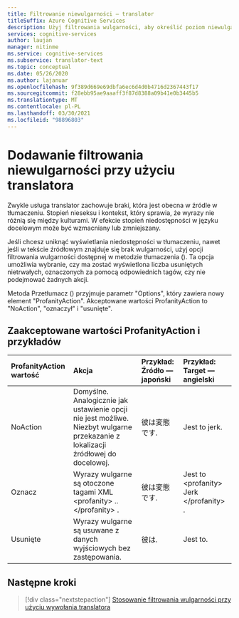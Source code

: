 ```yaml
---
title: Filtrowanie niewulgarności — translator
titleSuffix: Azure Cognitive Services
description: Użyj filtrowania wulgarności, aby określić poziom niewulgarnego tłumaczenia tekstu w usłudze Azure Cognitive Services translator.
services: cognitive-services
author: laujan
manager: nitinme
ms.service: cognitive-services
ms.subservice: translator-text
ms.topic: conceptual
ms.date: 05/26/2020
ms.author: lajanuar
ms.openlocfilehash: 9f389d669e69dbfa6ec6d4d0b4716d2367443f17
ms.sourcegitcommit: f28ebb95ae9aaaff3f87d8388a09b41e0b3445b5
ms.translationtype: MT
ms.contentlocale: pl-PL
ms.lasthandoff: 03/30/2021
ms.locfileid: "98896803"
---
```

# <a name="add-profanity-filtering-with-the-translator"></a>Dodawanie filtrowania niewulgarności przy użyciu translatora

Zwykle usługa translator zachowuje braki, która jest obecna w źródle w tłumaczeniu. Stopień nieseksu i kontekst, który sprawia, że wyrazy nie różnią się między kulturami. W efekcie stopień niedostępności w języku docelowym może być wzmacniany lub zmniejszany.

Jeśli chcesz uniknąć wyświetlania niedostępności w tłumaczeniu, nawet jeśli w tekście źródłowym znajduje się brak wulgarności, użyj opcji filtrowania wulgarności dostępnej w metodzie tłumaczenia (). Ta opcja umożliwia wybranie, czy ma zostać wyświetlona liczba usuniętych nietrwałych, oznaczonych za pomocą odpowiednich tagów, czy nie podejmować żadnych akcji.

Metoda Przetłumacz () przyjmuje parametr "Options", który zawiera nowy element "ProfanityAction". Akceptowane wartości ProfanityAction to "NoAction", "oznaczył" i "usunięte".

## <a name="accepted-values-of-profanityaction-and-examples"></a>Zaakceptowane wartości ProfanityAction i przykładów
|ProfanityAction wartość | Akcja | Przykład: Źródło — japoński | Przykład: Target — angielski|
| :---|:---|:---|:---|
| NoAction | Domyślne. Analogicznie jak ustawienie opcji nie jest możliwe. Niezbyt wulgarne przekazanie z lokalizacji źródłowej do docelowej. | 彼は変態です. | Jest to jerk. |
| Oznacz | Wyrazy wulgarne są otoczone tagami XML \<profanity> .. \</profanity> . | 彼は変態です. | Jest to \<profanity> Jerk \</profanity> . |
| Usunięte | Wyrazy wulgarne są usuwane z danych wyjściowych bez zastępowania. | 彼は. | Jest to. |

## <a name="next-steps"></a>Następne kroki
> [!div class="nextstepaction"]
> [Stosowanie filtrowania wulgarności przy użyciu wywołania translatora](reference/v3-0-translate.md)
